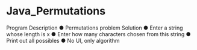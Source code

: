 # Java_Permutations

Program Description
    ● Permutations problem Solution
    ● Enter a string whose length is x
    ● Enter how many characters chosen from this string
    ● Print out all possibles
    ● No UI, only algorithm
